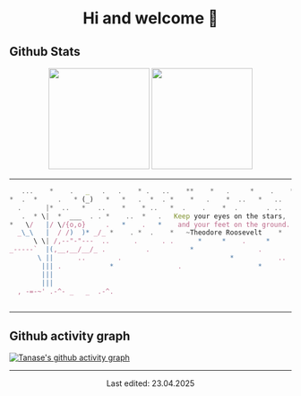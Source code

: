 <h1 align=center> Hi and welcome 👋 </h1>

## Github Stats
<div align="center">
<img height=180 src="https://github-readme-stats.vercel.app/api?username=TanaseDoru&show_icons=true&theme=tokyonight" />
<img height=180 src="https://github-readme-stats.vercel.app/api/top-langs/?username=TanaseDoru&layout=compact&theme=tokyonight" />
</div>

----
  
```js
   ...    *    .   _   .   .    * .   ..    **    *   .     *    .    *   .   *
*  .  *     .   * (_)   *   *   .  *  . *    *   .    *  ..   *   ..   *  .  .   *  
  .      |*  ..   *   ..    *    * ..   *  .    .    *  .       . ..   *   *   . 
   .  * \|  *  ___  . . *    ..  *   .   Keep your eyes on the stars,   *  .   . *
*   \/   |/ \/{o,o}     .   *    .   *    and your feet on the ground.   ..    *  .
  _\_\   |  / /)  )* _/_ *    . *  .    *   ~Theodore Roosevelt    *   *    ..   *   
      \ \| /,--"-"---  ..      .      . .      *     *    .     *     .    .   *  
_-----`  |(,__,__/__/_ .          .          *                .         *     .
       \ ||      ..        .                           *           ..  
        ||| .            *                .                   *
        |||                           
        |||                          
  , -=-~' .-^- _   _  .-^.       
                                   
```


----
## Github activity graph
[![Tanase's github activity graph](https://github-readme-activity-graph.vercel.app/graph?username=TanaseDoru&custom_title=My%20contributions&hide_border=true&theme=tokyo-night)]()

----
<div align="center">Last edited: 23.04.2025</div>
